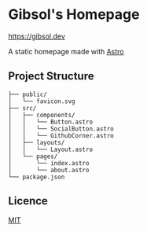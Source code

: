 # Gibsol's Homepage

https://gibsol.dev

A static homepage made with [Astro](https://astro.build/)

## Project Structure

```
├── public/
│   └── favicon.svg
├── src/
│   ├── components/
│   │   └── Button.astro
│   │   └── SocialButton.astro
│   │   └── GithubCorner.astro
│   ├── layouts/
│   │   └── Layout.astro
│   └── pages/
│       └── index.astro
│       └── about.astro
└── package.json
```

## Licence

[MIT](https://choosealicense.com/licenses/mit/)
